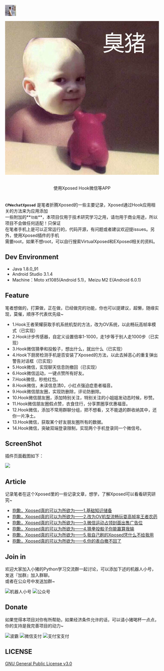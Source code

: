 <p  align="left">
    <a href="https://github.com/coder-pig/"><img alt="logo" width="36" height="36" src="res/head_icon.png" alt="coderpig">
    </a>
</p>

<p  align="center">
<img src="res/project_icon.jpg">
</p>

<p align="center" style="margin: 30px 0 35px;">使用Xposed Hook微信等APP</p>

**`CPWechatXposed`** 是笔者折腾Xposed的一些主要记录，Xposed通过Hook应用相关的方法来为应用添加<br>
一些附加的**`功能`**，本项目仅用于技术研究学习之用，请勿用于商业用途，所以项目不会做任何适配！只保证<br>
在笔者手机上是可以正常运行的，代码开源，有问题或者建议欢迎提issues。另外，使用Xposed插件的手机<br>
需要root，如果不想root，可以自行搜索VirtualXposed和EXposed相关的资料。


## Dev Environment

- Java 1.8.0_91
- Android Studio 3.1.4
- Machine：Moto xt1085(Android 5.1)，Meizu M2 E(Android 6.0.1)

## Feature

笔者想做的，打算做，正在做，已经做完的功能，你也可以提建议，超懒，随缘实现，莫催，顺序不代表优先级~

- 1.Hook王者荣耀获取手机系统机型的方法，改为OV系统，以此畅玩高帧率模式（已实现）
- 2.Hook计步传感器，自定义设置倍率1-1000，走1步等于别人走1000步（已实现）
- 3.Hook微信猜拳和投骰子，想出什么，就出什么（已实现）
- 4.Hook下厨房检测手机是否安装了Xposed的方法，以此去掉恶心的重复弹出警告对话框（已实现）
- 5.Hook微信，实现聊天信息防撤回（已实现）
- 6.Hook微信运动，一键点赞所有好友。
- 7.Hook微信，秒抢红包。
- 8.Hook微信，未读信息清0，小红点强迫症患者福音。
- 9.Hook微信朋友圈，实现防删除，评论防删除。
- 10.Hook微信朋友圈，添加特别关注，特别关注的小姐姐发动态时候，秒赞。
- 11.Hook微信朋友圈假点赞，衣食住行，分享票圈享优惠福音。
- 12.Hook微信，添加不常用群聊分组，把不想看，又不能退的群收纳其中，还你一片净土。
- 13.Hook微信，获取某个好友朋友圈所有的数据。
- 14.Hook微信，突破双端登录限制，实现两个手机登录同一个微信号。


## ScreenShot

插件页面截图如下：

![](http://static.zybuluo.com/coder-pig/nhmv45hm8ncbcoq9cjygd04a/1.png)


## Article

记录笔者在这个Xposed里的一些记录文章，想学，了解Xposed可以看看研究研究~


- [抱歉，Xposed真的可以为所欲为——1.基础知识储备](https://juejin.im/post/5ad9886df265da0b776f3dcb)
- [抱歉，Xposed真的可以为所欲为——2.改为OV机型流畅玩耍高帧率王者农药](https://juejin.im/post/5adafc1ef265da0b83365204)
- [抱歉，Xposed真的可以为所欲为——3.微信运动占领封面出售广告位](https://juejin.im/post/5adf1d846fb9a07abb234015)
- [抱歉，Xposed真的可以为所欲为——4.猜拳投骰子你能赢算我输](https://juejin.im/post/5ae1fe0e518825672a02a248)
- [抱歉，Xposed真的可以为所欲为——5.我自己刷的Xposed凭什么不给我用](https://juejin.im/post/5b167a665188257d86687b22)
- [抱歉，Xposed真的可以为所欲为——6.你的表白撤不回了](https://juejin.im/post/5b2e2ba451882574e94f05eb)


## Join in

欢迎大家加入小猪的Python学习交流群一起讨论，可以添加下述的机器人小号，发送『加群』加入群聊。
<br>或者在公众号中发送加群~


![机器人小号](http://static.zybuluo.com/coder-pig/i0am4as91l5e5h097yc164xg/robot_qr_code.png)
![公众号](http://static.zybuluo.com/coder-pig/5bqg7c257f7o3ffppq1qb46h/public_qr_code.jpg)


## Donate

如果觉得本项目对你有所帮助，如果经济条件允许的话，可以请小猪喝杯一点点，你的支持是我完善项目的动力~

![波霸](http://static.zybuluo.com/coder-pig/wz88ifi3yihslkydk9r2frqg/wc_pay.png)
![微信支付](http://static.zybuluo.com/coder-pig/m6zi2n1fyayhlttscbrqhza7/zfb_pay.jpg)
![支付宝支付](http://static.zybuluo.com/coder-pig/hwbj1qs5gr8m634vlsq05w8u/S80921-10520252.jpg)


## LICENSE

[GNU General Public License v3.0](http://www.gnu.org/licenses/gpl-3.0.html)
